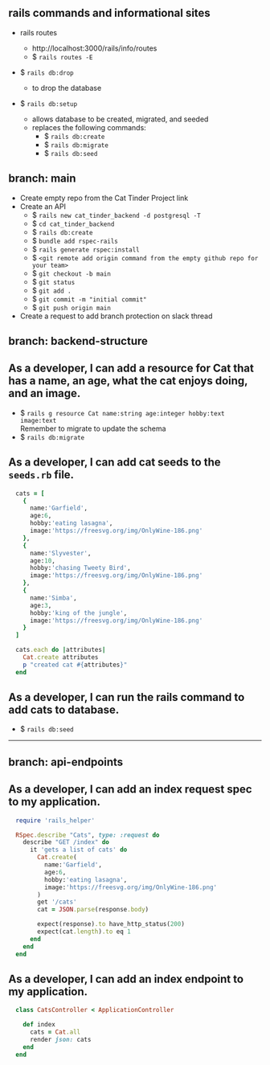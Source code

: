 ## rails commands and informational sites
- rails routes
  - http://localhost:3000/rails/info/routes
  - $ `rails routes -E`

- $ `rails db:drop`
  - to drop the database

- $ `rails db:setup`
  - allows database to be created, migrated, and seeded
  - replaces the following commands:
    - $  `rails db:create`
    - $  `rails db:migrate`
    - $  `rails db:seed`

## branch: main
- Create empty repo from the Cat Tinder Project link
- Create an API
  - $  `rails new cat_tinder_backend -d postgresql -T`
  - $  `cd cat_tinder_backend`
  - $  `rails db:create`
  - $  `bundle add rspec-rails`
  - $  `rails generate rspec:install`
  - $  `<git remote add origin command from the empty github repo for your team>`
  - $  `git checkout -b main`
  - $  `git status`
  - $  `git add .`
  - $  `git commit -m "initial commit"`
  - $  `git push origin main`
- Create a request to add branch protection on slack thread

## branch: backend-structure
## As a developer, I can add a resource for Cat that has a name, an age, what the cat enjoys doing, and an image.
- $ `rails g resource Cat name:string age:integer hobby:text image:text`  
Remember to migrate to update the schema
- $ `rails db:migrate`

## As a developer, I can add cat seeds to the `seeds.rb` file.
```rb
  cats = [
    {
      name:'Garfield', 
      age:6, 
      hobby:'eating lasagna', 
      image:'https://freesvg.org/img/OnlyWine-186.png'
    },
    {
      name:'Slyvester', 
      age:10, 
      hobby:'chasing Tweety Bird', 
      image:'https://freesvg.org/img/OnlyWine-186.png'
    },
    {
      name:'Simba', 
      age:3, 
      hobby:'king of the jungle', 
      image:'https://freesvg.org/img/OnlyWine-186.png'
    }
  ]

  cats.each do |attributes|
    Cat.create attributes
    p "created cat #{attributes}" 
  end
```

## As a developer, I can run the rails command to add cats to database.
- $ `rails db:seed`

-----
## branch: api-endpoints
## As a developer, I can add an index request spec to my application.
```rb
  require 'rails_helper'

  RSpec.describe "Cats", type: :request do
    describe "GET /index" do
      it 'gets a list of cats' do
        Cat.create(
          name:'Garfield', 
          age:6, 
          hobby:'eating lasagna', 
          image:'https://freesvg.org/img/OnlyWine-186.png'
        )
        get '/cats'
        cat = JSON.parse(response.body)

        expect(response).to have_http_status(200)
        expect(cat.length).to eq 1
      end
    end
  end
```

## As a developer, I can add an index endpoint to my application.
```rb
  class CatsController < ApplicationController

    def index
      cats = Cat.all
      render json: cats
    end
  end
```